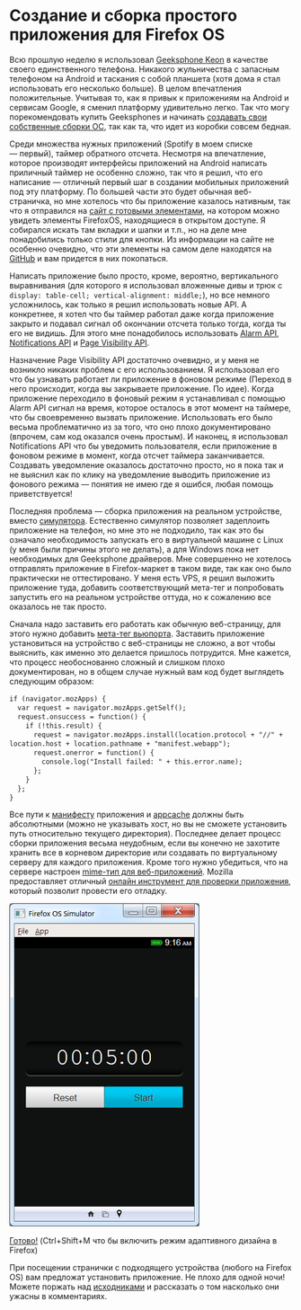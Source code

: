 # Создание и сборка простого приложения для Firefox OS

Всю прошлую неделю я использовал [Geeksphone Keon][1] в качестве своего
единственного телефона. Никакого жульничества с запасным телефоном на Android
и таскания с собой планшета (хотя дома я стал использовать его несколько больше).
В целом впечатления положительные. Учитывая то, как я привык к приложениям на
Android и сервисам Google, я сменил платформу удивительно легко. Так что могу
порекомендовать купить Geeksphones и начинать [создавать свои собственные сборки ОС][2],
так как та, что идет из коробки совсем бедная.

Среди множества нужных приложений (Spotify в моем списке — первый), таймер
обратного отсчета. Несмотря на впечатление, которое производят интерфейсы
приложений на Android написать приличный таймер не особенно сложно, так что я
решил, что его написание — отличный первый шаг в создании мобильных приложений
под эту платформу. По большей части это будет обычная веб-страничка, но мне
хотелось что бы приложение казалось нативным, так что я отправился на
[сайт с готовыми элементами][3], на котором можно увидеть элементы FirefoxOS,
находящиеся в открытом доступе. Я собирался искать там вкладки и шапки и т.п.,
но на деле мне понадобились только стили для кнопки. Из информации на сайте не
особенно очевидно, что эти элементы на самом деле находятся на [GitHub][4] и
вам придется в них покопаться.

Написать приложение было просто, кроме, вероятно, вертикального выравнивания
(для которого я использовал вложенные дивы и трюк с `display: table-cell; vertical-alignment: middle;`),
но все немного усложнилось, как только я решил использовать новые API.
А конкретнее, я хотел что бы таймер работал даже когда приложение закрыто и
подавал сигнал об окончании отсчета только тогда, когда ты его не видишь.
Для этого мне понадобилось использовать [Alarm API][5], [Notifications API][6] и
[Page Visibility API][7].

Назначение Page Visibility API достаточно очевидно, и у меня не возникло никаких
проблем с его использованием. Я использовал его что бы узнавать работает ли
приложение в фоновом режиме (Переход в него происходит, когда вы закрываете
приложение. По идее). Когда приложение переходило в фоновый режим я устанавливал
с помощью Alarm API сигнал на время, которое осталось в этот момент на таймере,
что бы своевременно вызвать приложение. Использовать его было весьма проблематично
из за того, что оно плохо документировано (впрочем, сам код оказался очень простым).
И наконец, я использовал Notifications API что бы уведомить пользователя, если
приложение в фоновом режиме в момент, когда отсчет таймера заканчивается.
Создавать уведомление оказалось достаточно просто, но я пока так и не выяснил
как по клику на уведомление выводить приложение из фонового режима — понятия
не имею где я ошибся, любая помощь приветствуется!

Последняя проблема — сборка приложения на реальном устройстве, вместо [симулятора][8].
Естественно симулятор позволяет задеплоить приложение на телефон, но мне это
не подходило, так как это бы означало необходимость запускать его в виртуальной
машине с Linux (у меня были причины этого не делать), а для Windows пока нет
необходимых для Geeksphone драйверов. Мне совершенно не хотелось отправлять
приложение в Firefox-маркет в таком виде, так как оно было практически не
оттестировано. У меня есть VPS, я решил выложить приложение туда, добавить
соответствующий мета-тег и попробовать запустить его на реальном устройстве
оттуда, но к сожалению все оказалось не так просто.

Сначала надо заставить его работать как обычную веб-страницу, для этого нужно
добавить [мета-тег вьюпорта][9]. Заставить приложение установиться на
устройство с веб-страницы не сложно, а вот чтобы выяснить, как именно это делается
пришлось потрудится. Мне кажется, что процесс необоснованно сложный и слишком
плохо документирован, но в общем случае нужный вам код будет выглядеть следующим
образом:

    if (navigator.mozApps) {
      var request = navigator.mozApps.getSelf();
      request.onsuccess = function() {
        if (!this.result) {
          request = navigator.mozApps.install(location.protocol + "//" + location.host + location.pathname + "manifest.webapp");
          request.onerror = function() {
            console.log("Install failed: " + this.error.name);
          };
        }
      };
    }

Все пути к [манифесту][10] приложения и [appcache][11] должны быть абсолютными
(можно не указывать хост, но вы не сможете установить путь относительно текущего
директория). Последнее делает процесс сборки приложения весьма неудобным,
если вы конечно не захотите хранить все в корневом директорие или создавать
по виртуальному серверу для каждого приложения. Кроме того нужно убедиться,
что на сервере настроен [mime-тип для веб-приложений][12]. Mozilla предоставляет
отличный [онлайн инструмент для проверки приложения][13], который позволит
провести его отладку.

![Скриншот][Наше приложение]

[Готово!][14] (Ctrl+Shift+M что бы включить режим адаптивного дизайна в Firefox)

При посещении странички с подходящего устройства (любого на Firefox OS) вам
предложат установить приложение. Не плохо для одной ночи! Можете поржать над
[исходниками][14] и рассказать о том насколько они ужасны в комментариях.

[1]: http://www.geeksphone.com/#feat
[2]: https://developer.mozilla.org/en-US/docs/Mozilla/Firefox_OS/Building
[3]: http://buildingfirefoxos.com/
[4]: https://github.com/mozilla-b2g/gaia/tree/master/shared
[5]: https://developer.mozilla.org/en-US/docs/WebAPI/Alarm
[6]: https://developer.mozilla.org/en-US/docs/DOM/Displaying_notifications
[7]: https://developer.mozilla.org/en-US/docs/DOM/Using_the_Page_Visibility_API
[8]: https://addons.mozilla.org/en-US/firefox/addon/firefox-os-simulator/
[9]: https://developer.mozilla.org/en-US/docs/Mobile/Viewport_meta_tag
[10]: https://developer.mozilla.org/en-US/docs/Apps/Manifest
[11]: https://developer.mozilla.org/en-US/docs/HTML/Using_the_application_cache
[12]: https://developer.mozilla.org/en-US/docs/Apps/Manifest#Serving_manifests
[13]: https://marketplace.firefox.com/developers/validator
[14]: http://chrislord.net/demos/timer/

[Наше приложение]: img/timer.png "Наше приложение"
